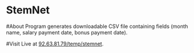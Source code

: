 StemNet
=======

#About 
Program generates downloadable CSV file containing fields (month name, salary payment date, bonus payment date).

#Visit
Live at [92.63.81.79/temp/stemnet](http://92.63.81.79/temp/stemnet).